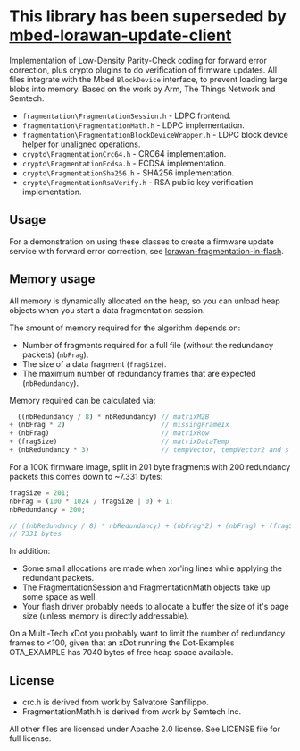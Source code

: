 # This library has been superseded by [mbed-lorawan-update-client](https://github.com/janjongboom/mbed-lorawan-update-client)

Implementation of Low-Density Parity-Check coding for forward error correction, plus crypto plugins to do verification of firmware updates. All files integrate with the Mbed `BlockDevice` interface, to prevent loading large blobs into memory. Based on the work by Arm, The Things Network and Semtech.

* `fragmentation\FragmentationSession.h` - LDPC frontend.
* `fragmentation\FragmentationMath.h` - LDPC implementation.
* `fragmentation\FragmentationBlockDeviceWrapper.h` - LDPC block device helper for unaligned operations.
* `crypto\FragmentationCrc64.h` - CRC64 implementation.
* `crypto\FragmentationEcdsa.h` - ECDSA implementation.
* `crypto\FragmentationSha256.h` - SHA256 implementation.
* `crypto\FragmentationRsaVerify.h` - RSA public key verification implementation.

## Usage

For a demonstration on using these classes to create a firmware update service with forward error correction, see [lorawan-fragmentation-in-flash](https://github.com/janjongboom/lorawan-fragmentation-in-flash).

## Memory usage

All memory is dynamically allocated on the heap, so you can unload heap objects when you start a data fragmentation session.

The amount of memory required for the algorithm depends on:

* Number of fragments required for a full file (without the redundancy packets) (`nbFrag`).
* The size of a data fragment (`fragSize`).
* The maximum number of redundancy frames that are expected (`nbRedundancy`).

Memory required can be calculated via:

```js
  ((nbRedundancy / 8) * nbRedundancy) // matrixM2B
+ (nbFrag * 2)                        // missingFrameIx
+ (nbFrag)                            // matrixRow
+ (fragSize)                          // matrixDataTemp
+ (nbRedundancy * 3)                  // tempVector, tempVector2 and s
```

For a 100K firmware image, split in 201 byte fragments with 200 redundancy packets this comes down to ~7.331 bytes:

```js
fragSize = 201;
nbFrag = (100 * 1024 / fragSize | 0) + 1;
nbRedundancy = 200;

// ((nbRedundancy / 8) * nbRedundancy) + (nbFrag*2) + (nbFrag) + (fragSize) + (nbRedundancy * 3)
// 7331 bytes
```

In addition:

* Some small allocations are made when xor'ing lines while applying the redundant packets.
* The FragmentationSession and FragmentationMath objects take up some space as well.
* Your flash driver probably needs to allocate a buffer the size of it's page size (unless memory is directly addressable).

On a Multi-Tech xDot you probably want to limit the number of redundancy frames to <100, given that an xDot running the Dot-Examples OTA_EXAMPLE has 7040 bytes of free heap space available.

## License

* crc.h is derived from work by Salvatore Sanfilippo.
* FragmentationMath.h is derived from work by Semtech Inc.

All other files are licensed under Apache 2.0 license. See LICENSE file for full license.
